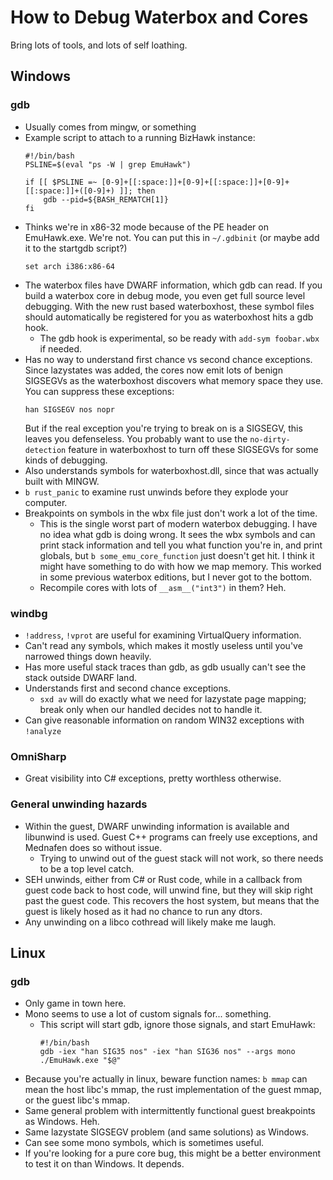 # How to Debug Waterbox and Cores

Bring lots of tools, and lots of self loathing.

## Windows

### gdb

* Usually comes from mingw, or something
* Example script to attach to a running BizHawk instance:
	```
	#!/bin/bash
	PSLINE=$(eval "ps -W | grep EmuHawk")

	if [[ $PSLINE =~ [0-9]+[[:space:]]+[0-9]+[[:space:]]+[0-9]+[[:space:]]+([0-9]+) ]]; then
		gdb --pid=${BASH_REMATCH[1]}
	fi
	```
* Thinks we're in x86-32 mode because of the PE header on EmuHawk.exe.  We're not.
	You can put this in `~/.gdbinit` (or maybe add it to the startgdb script?)
	```
	set arch i386:x86-64
	```
* The waterbox files have DWARF information, which gdb can read.  If you build a waterbox core in debug mode,
	you even get full source level debugging.  With the new rust based waterboxhost, these symbol files should automatically
	be registered for you as waterboxhost hits a gdb hook.
	* The gdb hook is experimental, so be ready with `add-sym foobar.wbx` if needed.
* Has no way to understand first chance vs second chance exceptions.  Since lazystates was added, the cores now
	emit lots of benign SIGSEGVs as the waterboxhost discovers what memory space they use.  You can suppress these exceptions:
	```
	han SIGSEGV nos nopr
	```
	But if the real exception you're trying to break on is a SIGSEGV, this leaves you defenseless.
	You probably want to use the `no-dirty-detection` feature in waterboxhost to turn off these
	SIGSEGVs for some kinds of debugging.
* Also understands symbols for waterboxhost.dll, since that was actually built with MINGW.
* `b rust_panic` to examine rust unwinds before they explode your computer.
* Breakpoints on symbols in the wbx file just don't work a lot of the time.
	* This is the single worst part of modern waterbox debugging.  I have no idea what gdb is doing wrong.  It sees the wbx
		symbols and can print stack information and tell you what function you're in, and print globals, but `b some_emu_core_function`
		just doesn't get hit.  I think it might have something to do with how we map memory.  This worked in some previous
		waterbox editions, but I never got to the bottom.
	* Recompile cores with lots of `__asm__("int3")` in them?  Heh.

### windbg

* `!address`, `!vprot` are useful for examining VirtualQuery information.
* Can't read any symbols, which makes it mostly useless until you've narrowed things down heavily.
* Has more useful stack traces than gdb, as gdb usually can't see the stack outside DWARF land.
* Understands first and second chance exceptions.
	* `sxd av` will do exactly what we need for lazystate page mapping; break only when our handled decides not to handle it.
* Can give reasonable information on random WIN32 exceptions with `!analyze`

### OmniSharp

* Great visibility into C# exceptions, pretty worthless otherwise.

### General unwinding hazards

* Within the guest, DWARF unwinding information is available and libunwind is used.  Guest C++ programs can freely use exceptions,
	and Mednafen does so without issue.
	* Trying to unwind out of the guest stack will not work, so there needs to be a top level catch.
* SEH unwinds, either from C# or Rust code, while in a callback from guest code back to host code, will unwind fine, but they
	will skip right past the guest code.  This recovers the host system, but means that the guest is likely hosed as it
	had no chance to run any dtors.
* Any unwinding on a libco cothread will likely make me laugh.

## Linux

### gdb

* Only game in town here.
* Mono seems to use a lot of custom signals for... something.
	* This script will start gdb, ignore those signals, and start EmuHawk:
		```
		#!/bin/bash
		gdb -iex "han SIG35 nos" -iex "han SIG36 nos" --args mono ./EmuHawk.exe "$@"
		```
* Because you're actually in linux, beware function names: `b mmap` can mean the host libc's mmap, the rust implementation of the guest mmap,
	or the guest libc's mmap.
* Same general problem with intermittently functional guest breakpoints as Windows.  Heh.
* Same lazystate SIGSEGV problem (and same solutions) as Windows.
* Can see some mono symbols, which is sometimes useful.
* If you're looking for a pure core bug, this might be a better environment to test it on than Windows.  It depends.
